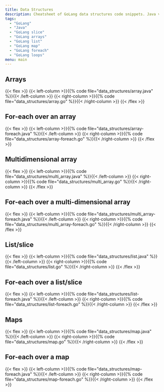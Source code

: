 ```yaml
---
title: Data Structures
description: Cheatsheet of GoLang data structures code snippets. Java vs GoLang arrays, slices, maps
tags:
  - "GoLang"
  - "Java"
  - "GoLang slice"
  - "GoLang arrays"
  - "GoLang list"
  - "GoLang map"
  - "GoLang foreach"
  - "GoLang loops"
menu: main
---
```


## Arrays

{{< flex >}}
{{< left-column >}}{{% code file="data_structures/array.java" %}}{{< /left-column >}}
{{< right-column >}}{{% code file="data_structures/array.go" %}}{{< /right-column >}}
{{< /flex >}}

## For-each over an array

{{< flex >}}
{{< left-column >}}{{% code file="data_structures/array-foreach.java" %}}{{< /left-column >}}
{{< right-column >}}{{% code file="data_structures/array-foreach.go" %}}{{< /right-column >}}
{{< /flex >}}

## Multidimensional array

{{< flex >}}
{{< left-column >}}{{% code file="data_structures/multi_array.java" %}}{{< /left-column >}}
{{< right-column >}}{{% code file="data_structures/multi_array.go" %}}{{< /right-column >}}
{{< /flex >}}

## For-each over a multi-dimensional array
{{< flex >}}
{{< left-column >}}{{% code file="data_structures/multi_array-foreach.java" %}}{{< /left-column >}}
{{< right-column >}}{{% code file="data_structures/multi_array-foreach.go" %}}{{< /right-column >}}
{{< /flex >}}

## List/slice

{{< flex >}}
{{< left-column >}}{{% code file="data_structures/list.java" %}}{{< /left-column >}}
{{< right-column >}}{{% code file="data_structures/list.go" %}}{{< /right-column >}}
{{< /flex >}}

## For-each over a list/slice

{{< flex >}}
{{< left-column >}}{{% code file="data_structures/list-foreach.java" %}}{{< /left-column >}}
{{< right-column >}}{{% code file="data_structures/list-foreach.go" %}}{{< /right-column >}}
{{< /flex >}}

## Maps

{{< flex >}}
{{< left-column >}}{{% code file="data_structures/map.java" %}}{{< /left-column >}}
{{< right-column >}}{{% code file="data_structures/map.go" %}}{{< /right-column >}}
{{< /flex >}}

## For-each over a map

{{< flex >}}
{{< left-column >}}{{% code file="data_structures/map-foreach.java" %}}{{< /left-column >}}
{{< right-column >}}{{% code file="data_structures/map-foreach.go" %}}{{< /right-column >}}
{{< /flex >}}